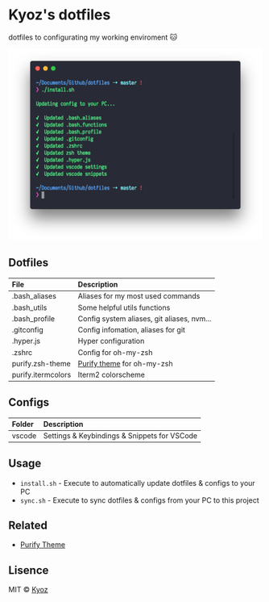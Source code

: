 # Kyoz's dotfiles
dotfiles to configurating my working enviroment :cat:

<p align="center">
  <img src="banner.png" width="700">
</p>

## Dotfiles

| File                 | Description                                                               |
|:---------------------|:--------------------------------------------------------------------------|
| .bash_aliases        | Aliases for my most used commands                                         |
| .bash_utils          | Some helpful utils functions                                              |
| .bash_profile        | Config system aliases, git aliases, nvm...                                |
| .gitconfig           | Config infomation, aliases for git                                        |
| .hyper.js            | Hyper configuration                                                       |
| .zshrc               | Config for oh-my-zsh                                                      |
| purify.zsh-theme     | [Purify theme](https://github.com/banminkyoz/purify) for oh-my-zsh        |
| purify.itermcolors   | Iterm2 colorscheme                                                        |

## Configs

| Folder          | Description                                                               |
|:--------------- |:--------------------------------------------------------------------------|
| vscode          | Settings & Keybindings & Snippets for VSCode                                         |

## Usage

* `install.sh` - Execute to automatically update dotfiles & configs to your PC
* `sync.sh` - Execute to sync dotfiles & configs from your PC to this project

## Related

* [Purify Theme](https://github.com/banminkyoz/purify)

## Lisence

MIT © [Kyoz](mailto:banminkyoz@gmail.com)
